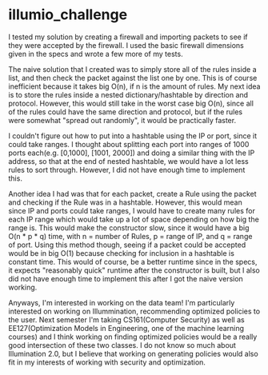 # illumio_challenge

I tested my solution by creating a firewall and importing packets to see if they were accepted by the firewall. I used the basic firewall dimensions given in the specs and wrote a few more of my tests.

The naive solution that I created was to simply store all of the rules inside a list, and then check the packet against the list one by one. This is of course inefficient because it takes big O(n), if n is the amount of rules. My next idea is to store the rules inside a nested dictionary/hashtable by direction and protocol. However, this would still take in the worst case big O(n), since all of the rules could have the same direction and protocol, but if the rules were somewhat "spread out randomly", it would be practically faster.

I couldn't figure out how to put into a hashtable using the IP or port, since it could take ranges. I thought about splitting each port into ranges of 1000 ports each(e.g. [0,1000], [1001, 2000]) and doing a similar thing with the IP address, so that at the end of nested hashtable, we would have a lot less rules to sort through. However, I did not have enough time to implement this.

Another idea I had was that for each packet, create a Rule using the packet and checking if the Rule was in a hashtable. However, this would mean since IP and ports could take ranges, I would have to create many rules for each IP range which would take up a lot of space depending on how big the range is. This would make the constructor slow, since it would have a big O(n * p * q) time, with n = number of Rules, p = range of IP, and q = range of port. Using this method though, seeing if a packet could be accepted would be in big O(1) because checking for inclusion in a hashtable is constant time. This would of course, be a better runtime since in the specs, it expects "reasonably quick" runtime after the constructor is built, but I also did not have enough time to implement this after I got the naive version working.

Anyways, I'm interested in working on the data team! I'm particularly interested on working on Illummination, recommending optimized policies to the user. Next semester I'm taking CS161(Computer Security) as well as EE127(Optimization Models in Engineering, one of the machine learning courses) and I think working on finding optimized policies would be a really good intersection of these two classes. I do not know so much about Illumination 2.0, but I believe that working on generating policies would also fit in my interests of working with security and optimization.


